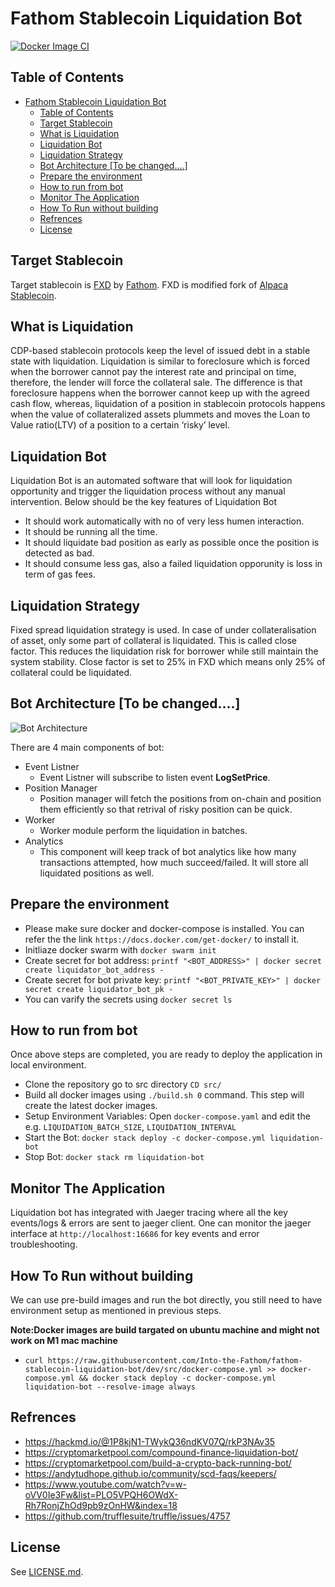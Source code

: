 # Fathom Stablecoin Liquidation Bot

[![Docker Image CI](https://github.com/Into-the-Fathom/fathom-stablecoin-liquidation-bot/actions/workflows/build-and-deploy.yml/badge.svg?branch=github-action-integration)](https://github.com/Into-the-Fathom/fathom-stablecoin-liquidation-bot/actions/workflows/build-and-deploy.yml)

## Table of Contents

- [Fathom Stablecoin Liquidation Bot](#fathom-stablecoin-liquidation-bot)
  - [Table of Contents](#table-of-contents)
  - [Target Stablecoin](#target-stablecoin)
  - [What is Liquidation](#what-is-liquidation)
  - [Liquidation Bot](#liquidation-bot)
  - [Liquidation Strategy](#liquidation-strategy)
  - [Bot Architecture \[To be changed....\]](#bot-architecture-to-be-changed)
  - [Prepare the environment](#prepare-the-environment)
  - [How to run from bot](#how-to-run-from-bot)
  - [Monitor The Application](#monitor-the-application)
  - [How To Run without building](#how-to-run-without-building)
  - [Refrences](#refrences)
  - [License](#license)

## Target Stablecoin

Target stablecoin is [FXD](https://github.com/Into-the-Fathom/fathom-stablecoin-smart-contracts) by [Fathom](fathom.fi).
FXD is modified fork of [Alpaca Stablecoin](https://github.com/alpaca-finance/alpaca-stablecoin).

## What is Liquidation
CDP-based stablecoin protocols keep the level of issued debt in a stable state with liquidation. Liquidation is similar to foreclosure which is forced when the borrower cannot pay the interest rate and principal on time, therefore, the lender will force the collateral sale. The difference is that foreclosure happens when the borrower cannot keep up with the agreed cash flow, whereas, liquidation of a position in stablecoin protocols happens when the value of collateralized assets plummets and moves the Loan to Value ratio(LTV) of a position to a certain ‘risky’ level.

## Liquidation Bot
Liquidation Bot is an automated software that will look for liquidation opportunity and trigger the liquidation process without any manual intervention. Below should be the key features of Liquidation Bot
- It should work automatically with no of very less humen interaction.
- It should be running all the time.
- It should liquidate bad position as early as possible once the position is detected as bad.
- It should consume less gas, also a failed liquidation opporunity is loss in term of gas fees.

## Liquidation Strategy
Fixed spread liquidation strategy is used. In case of under collateralisation of asset, only some part of collateral is liquidated. This is called close factor. This reduces the liquidation risk for borrower while still maintain the system stability. Close factor is set to 25% in FXD which means only 25% of collateral could be liquidated.

## Bot Architecture [To be changed....]
![Bot Architecture](./liquidation-bot/design-docs/liquidation_bot_v1.0.jpg?raw=true "Liquidator Bot")

There are 4 main components of bot:
- Event Listner
    - Event Listner will subscribe to listen event **LogSetPrice**. 
- Position Manager
    - Position manager will fetch the positions from on-chain and position them efficiently so that retrival of risky position can be quick. 
- Worker
  - Worker module perform the liquidation in batches.  
- Analytics
  - This component will keep track of bot analytics like how many transactions attempted, how much succeed/failed. It will store all liquidated positions as well.

## Prepare the environment
- Please make sure docker and docker-compose is installed. You can refer the the link `https://docs.docker.com/get-docker/` to install it.
- Initliaze docker swarm with `docker swarm init`
- Create secret for bot address: `printf "<BOT_ADDRESS>" | docker secret create liquidator_bot_address -`
- Create secret for bot private key: `printf "<BOT_PRIVATE_KEY>" | docker secret create liquidator_bot_pk -`
- You can varify the secrets using `docker secret ls` 

## How to run from bot
Once above steps are completed, you are ready to deploy the application in local environment.
- Clone the repository go to src directory `CD src/`
- Build all docker images using `./build.sh 0` command. This step will create the latest docker images.
- Setup Environment Variables: Open `docker-compose.yaml` and edit the e.g.  `LIQUIDATION_BATCH_SIZE`,  `LIQUIDATION_INTERVAL` 
- Start the Bot: `docker stack deploy -c docker-compose.yml liquidation-bot`
- Stop Bot: `docker stack rm liquidation-bot`

## Monitor The Application
Liquidation bot has integrated with Jaeger tracing where all the key events/logs & errors are sent to jaeger client. One can monitor the jaeger interface at `http://localhost:16686` for key events and error troubleshooting. 

## How To Run without building
We can use pre-build images and run the bot directly, you still need to have environment setup as mentioned in previous steps.

**Note:Docker images are build targated on ubuntu machine and might not work on M1 mac machine** 
- `curl https://raw.githubusercontent.com/Into-the-Fathom/fathom-stablecoin-liquidation-bot/dev/src/docker-compose.yml >> docker-compose.yml && docker stack deploy -c docker-compose.yml liquidation-bot --resolve-image always`


## Refrences
 - https://hackmd.io/@1P8kjN1-TWykQ36ndKV07Q/rkP3NAv35
 - https://cryptomarketpool.com/compound-finance-liquidation-bot/
 - https://cryptomarketpool.com/build-a-crypto-back-running-bot/
 - https://andytudhope.github.io/community/scd-faqs/keepers/
 - https://www.youtube.com/watch?v=w-oVV0Ie3Fw&list=PLO5VPQH6OWdX-Rh7RonjZhOd9pb9zOnHW&index=18
 - https://github.com/trufflesuite/truffle/issues/4757

## License

See [LICENSE.md](./LICENSE.md).
